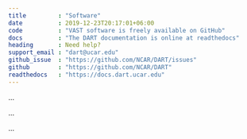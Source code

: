 ```yaml
---
title         : "Software"
date          : 2019-12-23T20:17:01+06:00
code          : "VAST software is freely available on GitHub"
docs          : "The DART documentation is online at readthedocs"
heading       : Need help?
support_email : "dart@ucar.edu"
github_issue  : "https://github.com/NCAR/DART/issues"
github        : "https://github.com/NCAR/DART"
readthedocs   : "https://docs.dart.ucar.edu"
---
```


...

...

...
